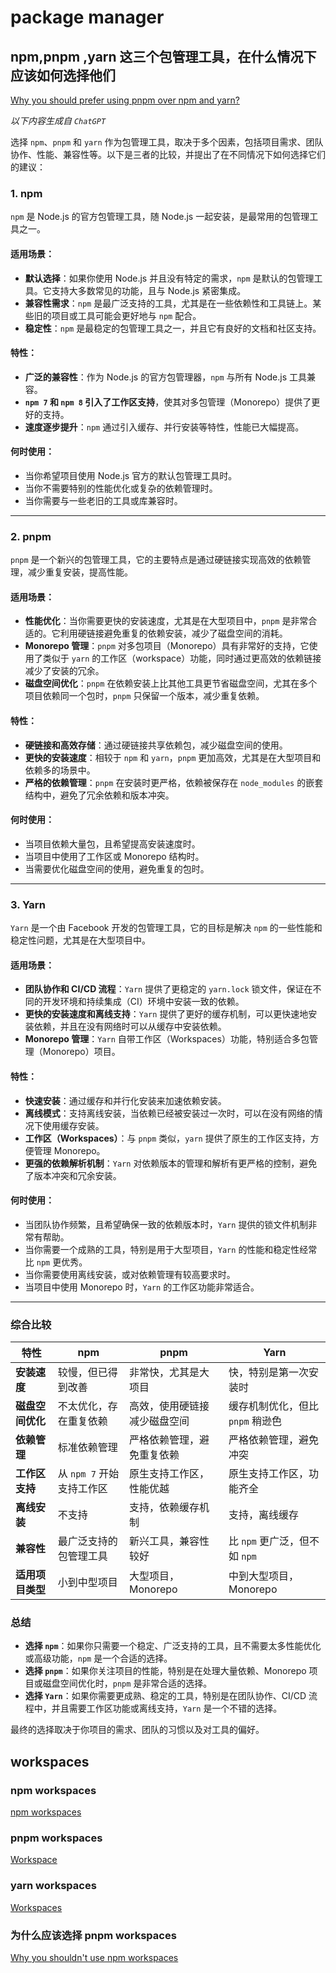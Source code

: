 # package manager

## npm,pnpm ,yarn 这三个包管理工具，在什么情况下应该如何选择他们

[Why you should prefer using pnpm over npm and yarn?](https://refine.dev/blog/pnpm-vs-npm-and-yarn/#introduction)

_以下内容生成自 `ChatGPT`_

选择 `npm`、`pnpm` 和 `yarn` 作为包管理工具，取决于多个因素，包括项目需求、团队协作、性能、兼容性等。以下是三者的比较，并提出了在不同情况下如何选择它们的建议：

### **1. npm**

`npm` 是 Node.js 的官方包管理工具，随 Node.js 一起安装，是最常用的包管理工具之一。

#### 适用场景：

- **默认选择**：如果你使用 Node.js 并且没有特定的需求，`npm` 是默认的包管理工具。它支持大多数常见的功能，且与 Node.js 紧密集成。
- **兼容性需求**：`npm` 是最广泛支持的工具，尤其是在一些依赖性和工具链上。某些旧的项目或工具可能会更好地与 `npm` 配合。
- **稳定性**：`npm` 是最稳定的包管理工具之一，并且它有良好的文档和社区支持。

#### 特性：

- **广泛的兼容性**：作为 Node.js 的官方包管理器，`npm` 与所有 Node.js 工具兼容。
- **`npm 7` 和 `npm 8` 引入了工作区支持**，使其对多包管理（Monorepo）提供了更好的支持。
- **速度逐步提升**：`npm` 通过引入缓存、并行安装等特性，性能已大幅提高。

#### 何时使用：

- 当你希望项目使用 Node.js 官方的默认包管理工具时。
- 当你不需要特别的性能优化或复杂的依赖管理时。
- 当你需要与一些老旧的工具或库兼容时。

---

### **2. pnpm**

`pnpm` 是一个新兴的包管理工具，它的主要特点是通过硬链接实现高效的依赖管理，减少重复安装，提高性能。

#### 适用场景：

- **性能优化**：当你需要更快的安装速度，尤其是在大型项目中，`pnpm` 是非常合适的。它利用硬链接避免重复的依赖安装，减少了磁盘空间的消耗。
- **Monorepo 管理**：`pnpm` 对多包项目（Monorepo）具有非常好的支持，它使用了类似于 `yarn` 的工作区（workspace）功能，同时通过更高效的依赖链接减少了安装的冗余。
- **磁盘空间优化**：`pnpm` 在依赖安装上比其他工具更节省磁盘空间，尤其在多个项目依赖同一个包时，`pnpm` 只保留一个版本，减少重复依赖。

#### 特性：

- **硬链接和高效存储**：通过硬链接共享依赖包，减少磁盘空间的使用。
- **更快的安装速度**：相较于 `npm` 和 `yarn`，`pnpm` 更加高效，尤其是在大型项目和依赖多的场景中。
- **严格的依赖管理**：`pnpm` 在安装时更严格，依赖被保存在 `node_modules` 的嵌套结构中，避免了冗余依赖和版本冲突。

#### 何时使用：

- 当项目依赖大量包，且希望提高安装速度时。
- 当项目中使用了工作区或 Monorepo 结构时。
- 当需要优化磁盘空间的使用，避免重复的包时。

---

### **3. Yarn**

`Yarn` 是一个由 Facebook 开发的包管理工具，它的目标是解决 `npm` 的一些性能和稳定性问题，尤其是在大型项目中。

#### 适用场景：

- **团队协作和 CI/CD 流程**：`Yarn` 提供了更稳定的 `yarn.lock` 锁文件，保证在不同的开发环境和持续集成（CI）环境中安装一致的依赖。
- **更快的安装速度和离线支持**：`Yarn` 提供了更好的缓存机制，可以更快速地安装依赖，并且在没有网络时可以从缓存中安装依赖。
- **Monorepo 管理**：`Yarn` 自带工作区（Workspaces）功能，特别适合多包管理（Monorepo）项目。

#### 特性：

- **快速安装**：通过缓存和并行化安装来加速依赖安装。
- **离线模式**：支持离线安装，当依赖已经被安装过一次时，可以在没有网络的情况下使用缓存安装。
- **工作区（Workspaces）**：与 `pnpm` 类似，`yarn` 提供了原生的工作区支持，方便管理 Monorepo。
- **更强的依赖解析机制**：`Yarn` 对依赖版本的管理和解析有更严格的控制，避免了版本冲突和冗余安装。

#### 何时使用：

- 当团队协作频繁，且希望确保一致的依赖版本时，`Yarn` 提供的锁文件机制非常有帮助。
- 当你需要一个成熟的工具，特别是用于大型项目，`Yarn` 的性能和稳定性经常比 `npm` 更优秀。
- 当你需要使用离线安装，或对依赖管理有较高要求时。
- 当项目中使用 Monorepo 时，`Yarn` 的工作区功能非常适合。

---

### **综合比较**

| 特性             | npm                       | pnpm                         | Yarn                             |
| ---------------- | ------------------------- | ---------------------------- | -------------------------------- |
| **安装速度**     | 较慢，但已得到改善        | 非常快，尤其是大项目         | 快，特别是第一次安装时           |
| **磁盘空间优化** | 不太优化，存在重复依赖    | 高效，使用硬链接减少磁盘空间 | 缓存机制优化，但比 `pnpm` 稍逊色 |
| **依赖管理**     | 标准依赖管理              | 严格依赖管理，避免重复依赖   | 严格依赖管理，避免冲突           |
| **工作区支持**   | 从 `npm 7` 开始支持工作区 | 原生支持工作区，性能优越     | 原生支持工作区，功能齐全         |
| **离线安装**     | 不支持                    | 支持，依赖缓存机制           | 支持，离线缓存                   |
| **兼容性**       | 最广泛支持的包管理工具    | 新兴工具，兼容性较好         | 比 `npm` 更广泛，但不如 `npm`    |
| **适用项目类型** | 小到中型项目              | 大型项目，Monorepo           | 中到大型项目，Monorepo           |

### **总结**

- **选择 `npm`**：如果你只需要一个稳定、广泛支持的工具，且不需要太多性能优化或高级功能，`npm` 是一个合适的选择。
- **选择 `pnpm`**：如果你关注项目的性能，特别是在处理大量依赖、Monorepo 项目或磁盘空间优化时，`pnpm` 是非常合适的选择。
- **选择 `Yarn`**：如果你需要更成熟、稳定的工具，特别是在团队协作、CI/CD 流程中，并且需要工作区功能或离线支持，`Yarn` 是一个不错的选择。

最终的选择取决于你项目的需求、团队的习惯以及对工具的偏好。

## workspaces

### npm workspaces

[npm workspaces](https://docs.npmjs.com/cli/v10/using-npm/workspaces)

### pnpm workspaces

[Workspace](https://pnpm.io/workspaces)

### yarn workspaces

[Workspaces](https://yarnpkg.com/features/workspaces)

### 为什么应该选择 pnpm workspaces

[Why you shouldn't use npm workspaces](https://edrickleong.hashnode.dev/why-you-shouldnt-use-npm-workspaces)
